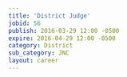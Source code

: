 ```yaml
---
title: 'District Judge'
jobid: 56
publish: 2016-03-29 12:00 -0500
expire: 2016-04-29 12:00 -0500
category: District
sub_category: JNC
layout: career
---
```

